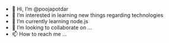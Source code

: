 - 👋 Hi, I’m @poojapotdar
- 👀 I’m interested in learning new things regarding technologies
- 🌱 I’m currently learning node.js
- 💞️ I’m looking to collaborate on ...
- 📫 How to reach me ...

<!---
poojapotdar/poojapotdar is a ✨ special ✨ repository because its `README.md` (this file) appears on your GitHub profile.
You can click the Preview link to take a look at your changes.
--->
